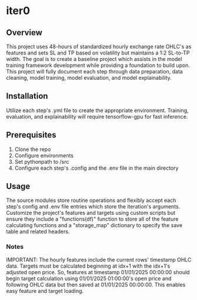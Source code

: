# iter0
## Overview
This project uses 48-hours of standardized hourly exchange rate OHLC's as features and sets SL and TP based on volatility but maintains a 1:2 SL-to-TP width. The goal is to create a baseline project which assists in the model training framework development while providing a foundation to build upon. This project will fully document each step through data preparation, data cleaning, model training, model evaluation, and model explainability. 

## Installation
Utilize each step's .yml file to create the appropriate environment. Training, evaluation, and explainability will require tensorflow-gpu for fast inference.

## Prerequisites
1. Clone the repo
2. Configure environments
3. Set pythonpath to /src
4. Configure each step's .config and the .env file in the main directory

## Usage 
The source modules store routine operations and flexibly accept each step's config and .env file entries which store the iteration's arguments. Customize the project's features and targets using custom scripts but ensure they include a "functions(df)" function to store all of the feature calculating functions and a "storage_map" dictionary to specify the save table and related headers. 

### Notes
IMPORTANT:
The hourly features include the current rows' timestamp OHLC data. Targets must be calculated beginning at idx+1 with the idx+1's adjusted open price. So, features at timestamp 01/01/2025 00:00:00 should begin target calculation using 01/01/2025 01:00:00's open price and following OHLC data but then saved at 01/01/2025 00:00:00. This enables easy feature and target loading.